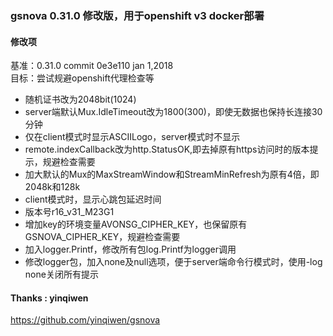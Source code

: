 

### gsnova 0.31.0 修改版，用于openshift v3 docker部署  


#### 修改项  

基准：0.31.0 commit 0e3e110 jan 1,2018  
目标：尝试规避openshift代理检查等  
- 随机证书改为2048bit(1024)  
- server端默认Mux.IdleTimeout改为1800(300)，即使无数据也保持长连接30分钟  
- 仅在client模式时显示ASCIILogo，server模式时不显示  
- remote.indexCallback改为http.StatusOK,即去掉原有https访问时的版本提示，规避检查需要  
- 加大默认的Mux的MaxStreamWindow和StreamMinRefresh为原有4倍，即2048k和128k  
- client模式时，显示心跳包延迟时间  
- 版本号r16_v31_M23G1  
- 增加key的环境变量AVONSG_CIPHER_KEY，也保留原有GSNOVA_CIPHER_KEY，规避检查需要  
- 加入logger.Printf，修改所有包log.Printf为logger调用  
- 修改logger包，加入none及null选项，便于server端命令行模式时，使用-log none关闭所有提示  



#### Thanks : yinqiwen  
<https://github.com/yinqiwen/gsnova>  
  
  
  

